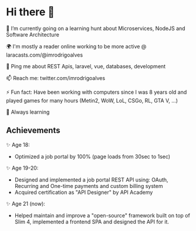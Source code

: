 # Hi there 👋

🔭 I’m currently going on a learning hunt about Microservices, NodeJS and Software Architecture

🌍 I'm mostly a reader online working to be more active @ laracasts.com/@imrodrigoalves

💬 Ping me about REST Apis, laravel, vue, databases, development

📫 Reach me: twitter.com/imrodrigoalves

⚡️ Fun fact: Have been working with computers since I was 8 years old and played games for many hours (Metin2, WoW, LoL, CSGo, RL, GTA V, ...)

🌱 Always learning 

## Achievements

✨ Age 18: 
  - Optimized a job portal by 100% (page loads from 30sec to 1sec)

✨ Age 19-20: 
  - Designed and implemented a job portal REST API using: OAuth, Recurring and One-time payments and custom billing system
  - Acquired certification as "API Designer" by API Academy

✨ Age 21 (now): 
  - Helped maintain and improve a "open-source" framework built on top of Slim 4, implemented a frontend SPA and designed the API for it.
